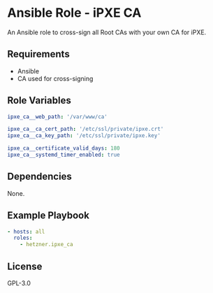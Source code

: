 # Ansible Role - iPXE CA

An Ansible role to cross-sign all Root CAs with your own CA for iPXE.

## Requirements

* Ansible
* CA used for cross-signing

## Role Variables

``` yaml
ipxe_ca__web_path: '/var/www/ca'

ipxe_ca__ca_cert_path: '/etc/ssl/private/ipxe.crt'
ipxe_ca__ca_key_path: '/etc/ssl/private/ipxe.key'

ipxe_ca__certificate_valid_days: 180
ipxe_ca__systemd_timer_enabled: true
```

## Dependencies

None.

## Example Playbook

``` yaml
- hosts: all
  roles:
    - hetzner.ipxe_ca
```

## License

GPL-3.0
